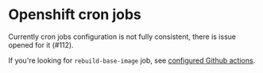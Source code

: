 # Openshift cron jobs

Currently cron jobs configuration is not fully consistent,
there is issue opened for it (#112).

If you're looking for `rebuild-base-image` job,
see [configured Github actions](../.github/workflows).

